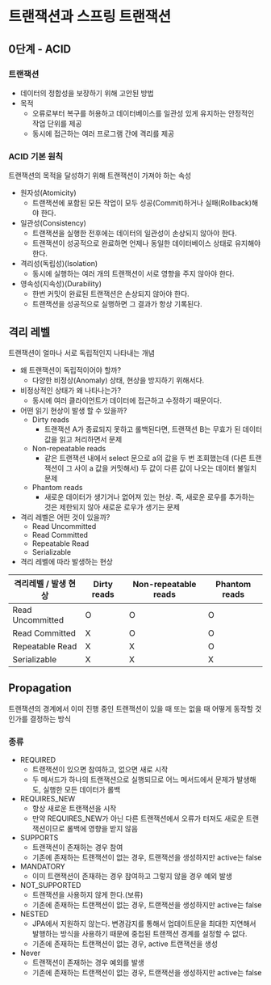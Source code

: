 # 트랜잭션과 스프링 트랜잭션

## 0단계 - ACID

### 트랜잭션
- 데이터의 정합성을 보장하기 위해 고안된 방법
- 목적
  - 오류로부터 복구를 허용하고 데이터베이스를 일관성 있게 유지하는 안정적인 작업 단위를 제공
  - 동시에 접근하는 여러 프로그램 간에 격리를 제공

### ACID 기본 원칙
트랜잭션의 목적을 달성하기 위해 트랜잭션이 가져야 하는 속성
- 원자성(Atomicity)
  - 트랜잭션에 포함된 모든 작업이 모두 성공(Commit)하거나 실패(Rollback)해야 한다.
- 일관성(Consistency)
  - 트랜잭션을 실행한 전후에는 데이터의 일관성이 손상되지 않아야 한다.
  - 트랜잭션이 성공적으로 완료하면 언제나 동일한 데이터베이스 상태로 유지해야한다.
- 격리성(독립성)(Isolation)
  - 동시에 실행하는 여러 개의 트랜잭션이 서로 영향을 주지 않아야 한다.
- 영속성(지속성)(Durability)
  - 한번 커밋이 완료된 트랜잭션은 손상되지 않아야 한다.
  - 트랜잭션을 성공적으로 실행하면 그 결과가 항상 기록된다.

## 격리 레벨
트랜잭션이 얼마나 서로 독립적인지 나타내는 개념
- 왜 트랜잭션이 독립적이어야 할까?
  - 다양한 비정상(Anomaly) 상태, 현상을 방지하기 위해서다.
- 비정상적인 상태가 왜 나타나는가?
  - 동시에 여러 클라이언트가 데이터에 접근하고 수정하기 때문이다.
- 어떤 읽기 현상이 발생 할 수 있을까?
  - Dirty reads
    - 트랜잭션 A가 종료되지 못하고 롤백된다면, 트랜잭션 B는 무효가 된 데이터 값을 읽고 처리하면서 문제 
  - Non-repeatable reads
    - 같은 트랜잭션 내에서 select 문으로 a의 값을 두 번 조회했는데 (다른 트랜잭션이 그 사이 a 값을 커밋해서) 두 값이 다른 값이 나오는 데이터 불일치 문제 
  - Phantom reads
    - 새로운 데이터가 생기거나 없어져 있는 현상. 즉, 새로운 로우를 추가하는 것은 제한되지 않아 새로운 로우가 생기는 문제
- 격리 레벨은 어떤 것이 있을까?
  - Read Uncommitted
  - Read Committed
  - Repeatable Read
  - Serializable
- 격리 레벨에 따라 발생하는 현상

| 격리레벨 / 발생 현상     | Dirty reads | Non-repeatable reads | Phantom reads |
|------------------|-------------|----------------------|---------------|
 | Read Uncommitted | O           | O                    | O             |
 | Read Committed   | X           | O                    | O             |
 | Repeatable Read  | X           | X                    | O             |
 | Serializable     | X           | X                    | X             |

## Propagation
트랜잭션의 경계에서 이미 진행 중인 트랜잭션이 있을 때 또는 없을 때 어떻게 동작할 것인가를 결정하는 방식

### 종류
- REQUIRED
  - 트랜잭션이 있으면 참여하고, 없으면 새로 시작
  - 두 메서드가 하나의 트랜잭션으로 실행되므로 어느 메서드에서 문제가 발생해도, 실행한 모든 데이터가 롤백
- REQUIRES_NEW
  - 항상 새로운 트랜잭션을 시작
  - 만약 REQUIRES_NEW가 아닌 다른 트랜잭션에서 오류가 터져도 새로운 트랜잭션이므로 롤백에 영향을 받지 않음
- SUPPORTS
  - 트랜잭션이 존재하는 경우 참여
  - 기존에 존재하는 트랜잭션이 없는 경우, 트랜잭션을 생성하지만 active는 false
- MANDATORY
  - 이미 트랜잭션이 존재하는 경우 참여하고 그렇지 않을 경우 예외 발생
- NOT_SUPPORTED
  - 트랜잭션을 사용하지 않게 한다.(보류)
  - 기존에 존재하는 트랜잭션이 없는 경우, 트랜잭션을 생성하지만 active는 false
- NESTED
  - JPA에서 지원하지 않는다. 변경감지를 통해서 업데이트문을 최대한 지연해서 발행하는 방식을 사용하기 때문에 중첩된 트랜잭션 경계를 설정할 수 없다.
  - 기존에 존재하는 트랜잭션이 없는 경우, active 트랜잭션을 생성
- Never
  - 트랜잭션이 존재하는 경우 예외를 발생
  - 기존에 존재하는 트랜잭션이 없는 경우, 트랜잭션을 생성하지만 active는 false
